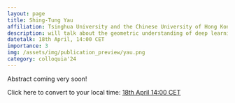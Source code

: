 ```yaml
---
layout: page
title: Shing-Tung Yau
affiliation: Tsinghua University and the Chinese University of Hong Kong
description: will talk about the geometric understanding of deep learning
datetalk: 18th April, 14:00 CET
importance: 3
img: /assets/img/publication_preview/yau.png
category: colloquia'24
---
```


<p>

Abstract coming very soon!

<!-- 
<b>Abstract</b>:    -->  
</p> 


Click here to convert to your local time: <a href='https://www.timeanddate.com/worldclock/fixedtime.html?msg=B%3DM2L+-+Shing+Tung+Yau&iso=20240418T14&p1=31&ah=1&am=30' target='time'>18th April 14:00 CET </a>


<!--
<iframe width="560" height="315" src="https://www.youtube.com/embed/N5vghYGwARQ" title="YouTube video player" frameborder="0" allow="accelerometer; autoplay; clipboard-write; encrypted-media; gyroscope; picture-in-picture; web-share" allowfullscreen></iframe>

Click here to <a href="https://mat.uab.cat/~rubio/bM2L/Lackenby-bM2L.pdf" target="slideslackenby">download the slides</a>.-->